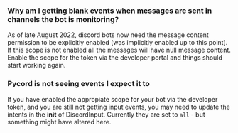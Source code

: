 
### Why am I getting blank events when messages are sent in channels the bot is monitoring?

As of late August 2022, discord bots now need the message content permission to be explicitly enabled (was implicitly enabled up to this point).
If this scope is not enabled all the messages will have null message content.
Enable the scope for the token via the developer portal and things should start working again.

### Pycord is not seeing events I expect it to

If you have enabled the appropiate scope for your bot via the developer token, and you are still not getting input events, you may need to update the intents in the __init__ of DiscordInput.
Currently they are set to `all` - but something might have altered here.

